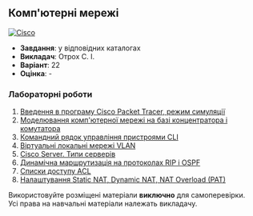 ## Комп'ютерні мережі

[![Cisco](https://img.shields.io/badge/Cisco-162F53?style=for-the-badge&logo=cisco&logoColor=white)](#)

- **Завдання**: у відповідних каталогах
- **Викладач**: Отрох С. І.
- **Варіант**: 22 
- **Оцінка**: -

### Лабораторні роботи
  1. [Введення в програму Cisco Packet Tracer, режим симуляції](./Lab1/)
  2. [Моделювання комп'ютерної мережі на базі концентратора і комутатора](./Lab2/)
  3. [Командний рядок управління пристроями CLI](./Lab3/)
  4. [Віртуальні локальні мережі VLAN](./Lab4/)
  5. [Cisco Server. Типи серверів](./Lab5/)
  6. [Динамічна маршрутизація на протоколах RIP і OSPF](./Lab6/)
  7. [Списки доступу ACL](./Lab7/)
  8. [Налаштування Static NAT, Dynamic NAT, NAT Overload (PAT)](./Lab8/)

Використовуйте розміщені матеріали **виключно** для самоперевірки. <br>
Усі права на навчальні матеріали належать викладачу.